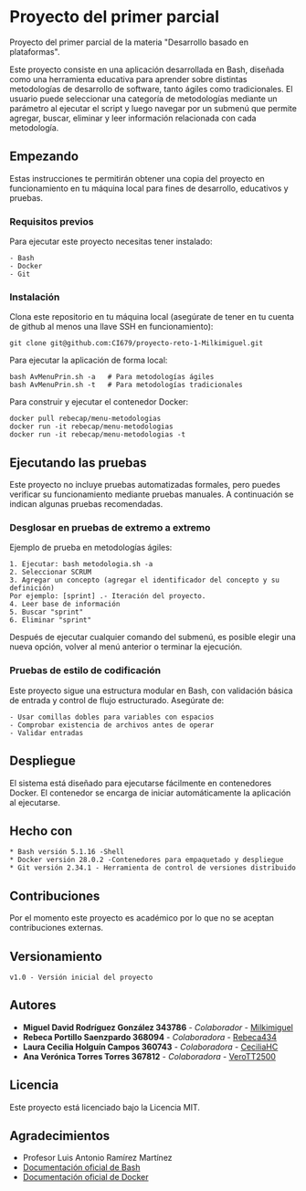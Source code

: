 # Proyecto del primer parcial

Proyecto del primer parcial de la materia "Desarrollo basado en plataformas".

Este proyecto consiste en una aplicación desarrollada en Bash, diseñada como una herramienta educativa para aprender sobre distintas metodologías de desarrollo de software, tanto ágiles como tradicionales. 
El usuario puede seleccionar una categoría de metodologías mediante un parámetro al ejecutar el script y luego navegar por un submenú que permite agregar, buscar, eliminar y leer información relacionada con cada metodología.

## Empezando

Estas instrucciones te permitirán obtener una copia del proyecto en funcionamiento en tu máquina local para fines de desarrollo, educativos y pruebas.

### Requisitos previos
Para ejecutar este proyecto necesitas tener instalado:

```
- Bash
- Docker
- Git
```

### Instalación

Clona este repositorio en tu máquina local (asegúrate de tener en tu cuenta de github al menos una llave SSH en funcionamiento):

```
git clone git@github.com:CI679/proyecto-reto-1-Milkimiguel.git
```

Para ejecutar la aplicación de forma local:

```
bash AvMenuPrin.sh -a   # Para metodologías ágiles
bash AvMenuPrin.sh -t   # Para metodologías tradicionales
```

Para construir y ejecutar el contenedor Docker:

```
docker pull rebecap/menu-metodologias
docker run -it rebecap/menu-metodologias
docker run -it rebecap/menu-metodologias -t
```

## Ejecutando las pruebas

Este proyecto no incluye pruebas automatizadas formales, pero puedes verificar su funcionamiento mediante pruebas manuales. A continuación se indican algunas pruebas recomendadas.

### Desglosar en pruebas de extremo a extremo

Ejemplo de prueba en metodologías ágiles:

```
1. Ejecutar: bash metodologia.sh -a
2. Seleccionar SCRUM
3. Agregar un concepto (agregar el identificador del concepto y su definición)
Por ejemplo: [sprint] .- Iteración del proyecto.
4. Leer base de información
5. Buscar "sprint"
6. Eliminar "sprint"
```
Después de ejecutar cualquier comando del submenú, es posible elegir una nueva opción, volver al menú anterior o terminar la ejecución.

### Pruebas de estilo de codificación

Este proyecto sigue una estructura modular en Bash, con validación básica de entrada y control de flujo estructurado. Asegúrate de:

```
- Usar comillas dobles para variables con espacios
- Comprobar existencia de archivos antes de operar
- Validar entradas
```

## Despliegue

El sistema está diseñado para ejecutarse fácilmente en contenedores Docker. El contenedor se encarga de iniciar automáticamente la aplicación al ejecutarse.

## Hecho con

```
* Bash versión 5.1.16 -Shell
* Docker versión 28.0.2 -Contenedores para empaquetado y despliegue
* Git versión 2.34.1 - Herramienta de control de versiones distribuido
```

## Contribuciones

Por el momento este proyecto es académico por lo que no se aceptan contribuciones externas.

## Versionamiento

```
v1.0 - Versión inicial del proyecto
```

## Autores

* **Miguel David Rodríguez González 343786** - *Colaborador* - [Milkimiguel](https://github.com/Milkimiguel)
* **Rebeca Portillo Saenzpardo 368094** - *Colaboradora* - [Rebeca434](https://github.com/Rebeca434)
* **Laura Cecilia Holguín Campos 360743** - *Colaboradora* - [CeciliaHC](https://github.com/CeciliaHC)
* **Ana Verónica Torres Torres 367812** - *Colaboradora* - [VeroTT2500](https://github.com/VeroTT2500)

## Licencia

Este proyecto está licenciado bajo la Licencia MIT.

## Agradecimientos

* Profesor Luis Antonio Ramírez Martínez
* [Documentación oficial de Bash](https://www.gnu.org/software/bash/manual/bash.html)
* [Documentación oficial de Docker](https://docs.docker.com/)
